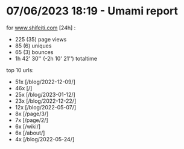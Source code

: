 # 07/06/2023 18:19 - Umami report
for www.shifeiti.com [24h] :

 - 225 (35) page views
 - 85 (6) uniques
 - 65 (3) bounces
 - 1h 42' 30'' (-2h 10' 21'') totaltime


top 10 urls:
 - 51x [/blog/2022-12-09/]
 - 46x [/]
 - 25x [/blog/2023-01-12/]
 - 23x [/blog/2022-12-22/]
 - 12x [/blog/2022-05-07/]
 - 8x [/page/3/]
 - 7x [/page/2/]
 - 6x [/wiki/]
 - 6x [/about/]
 - 4x [/blog/2022-05-24/]


